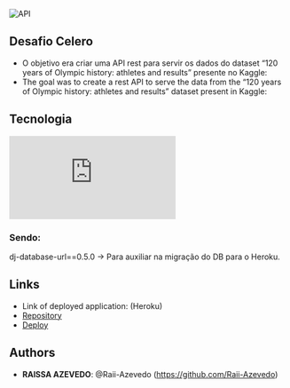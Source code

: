 ![API]()
 
## Desafio Celero
 
-  O objetivo era criar uma API rest para servir os dados do dataset “120 years of Olympic history: athletes and results” presente no Kaggle:
- The goal was to create a rest API to serve the data from the “120 years of Olympic history: athletes and results” dataset present in Kaggle:

## Tecnologia
 ![Requirements](https://github.com/Raii-Azevedo/desafioCelero/blob/master/requirements.txt)
 
 ### Sendo:
 dj-database-url==0.5.0 -> Para auxiliar na migração do DB para o Heroku.

 
## Links
 
  - Link of deployed application: (Heroku)
  - [Repository](https://github.com/Raii-Azevedo/desafioCelero)
  - [Deploy](https://celero-rai.herokuapp.com/athletes/)

 
 
## Authors
 
* **RAISSA AZEVEDO**: @Raii-Azevedo (https://github.com/Raii-Azevedo)
 
 
